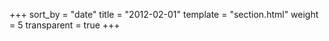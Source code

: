 +++
sort_by = "date"
title = "2012-02-01"
template = "section.html"
weight = 5
transparent = true
+++